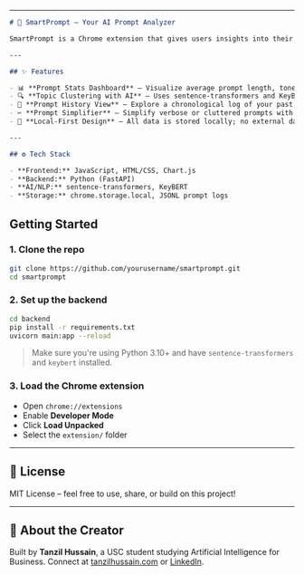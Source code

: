 
---

````markdown
# 🧠 SmartPrompt – Your AI Prompt Analyzer

SmartPrompt is a Chrome extension that gives users insights into their ChatGPT prompt behavior. It tracks prompt history, analyzes tone, verbosity, and repetition, and clusters your most common prompt topics using AI.

---

## ✨ Features

- 📊 **Prompt Stats Dashboard** – Visualize average prompt length, tone, verbosity, and repetition trends.
- 🔍 **Topic Clustering with AI** – Uses sentence-transformers and KeyBERT to identify your most frequent prompt themes.
- 📅 **Prompt History View** – Explore a chronological log of your past prompts, grouped by day.
- ✂️ **Prompt Simplifier** – Simplify verbose or cluttered prompts with one click.
- 🔌 **Local-First Design** – All data is stored locally; no external data sharing.

---

## ⚙️ Tech Stack

- **Frontend:** JavaScript, HTML/CSS, Chart.js
- **Backend:** Python (FastAPI)
- **AI/NLP:** sentence-transformers, KeyBERT
- **Storage:** chrome.storage.local, JSONL prompt logs

````

## Getting Started

### 1. Clone the repo

```bash
git clone https://github.com/yourusername/smartprompt.git
cd smartprompt
```

### 2. Set up the backend

```bash
cd backend
pip install -r requirements.txt
uvicorn main:app --reload
```

> Make sure you're using Python 3.10+ and have `sentence-transformers` and `keybert` installed.

### 3. Load the Chrome extension

* Open `chrome://extensions`
* Enable **Developer Mode**
* Click **Load Unpacked**
* Select the `extension/` folder

---

## 📝 License

MIT License – feel free to use, share, or build on this project!

---

## 👋 About the Creator

Built by **Tanzil Hussain**, a USC student studying Artificial Intelligence for Business.
Connect at [tanzilhussain.com](https://tanzilhussain.com) or [LinkedIn](https://linkedin.com/in/tanzilhussain).


```

